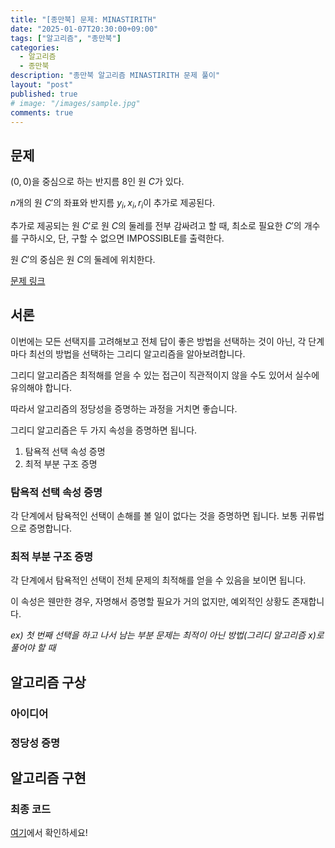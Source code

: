 ```yaml
---
title: "[종만북] 문제: MINASTIRITH"
date: "2025-01-07T20:30:00+09:00"
tags: ["알고리즘", "종만북"]
categories:
  - 알고리즘
  - 종만북
description: "종만북 알고리즘 MINASTIRITH 문제 풀이"
layout: "post"
published: true
# image: "/images/sample.jpg"
comments: true
---
```


## 문제
$(0,0)$을 중심으로 하는 반지름 $8$인 원 $C$가 있다.

$n$개의 원 $C'$의 좌표와 반지름 $y_i, x_i, r_i$이 추가로 제공된다.

추가로 제공되는 원 $C'$로 원 $C$의 둘레를 전부 감싸려고 할 때, 최소로 필요한 $C'$의 개수를 구하시오, 단, 구할 수 없으면 IMPOSSIBLE를 출력한다.

원 $C'$의 중심은 원 $C$의 둘레에 위치한다.

[문제 링크](https://algospot.com/judge/problem/read/MINASTIRITH)

## 서론
이번에는 모든 선택지를 고려해보고 전체 답이 좋은 방법을 선택하는 것이 아닌, 각 단계마다 최선의 방법을 선택하는 그리디 알고리즘을 알아보려합니다.

그리디 알고리즘은 최적해를 얻을 수 있는 접근이 직관적이지 않을 수도 있어서 실수에 유의해야 합니다. 

따라서 알고리즘의 정당성을 증명하는 과정을 거치면 좋습니다.

그리디 알고리즘은 두 가지 속성을 증명하면 됩니다.
1. 탐욕적 선택 속성 증명
2. 최적 부분 구조 증명
   
### 탐욕적 선택 속성 증명
각 단계에서 탐욕적인 선택이 손해를 볼 일이 없다는 것을 증명하면 됩니다. 보통 귀류법으로 증명합니다.

### 최적 부분 구조 증명
각 단계에서 탐욕적인 선택이 전체 문제의 최적해를 얻을 수 있음을 보이면 됩니다.

이 속성은 웬만한 경우, 자명해서 증명할 필요가 거의 없지만, 예외적인 상황도 존재합니다.

*ex) 첫 번째 선택을 하고 나서 남는 부분 문제는 최적이 아닌 방법(그리디 알고리즘 x)로 풀어야 할 때*


## 알고리즘 구상
### 아이디어


### 정당성 증명


## 알고리즘 구현

### 최종 코드
[여기](https://github.com/sossos5989/algospot/blob/main/minastirith.cc)에서 확인하세요!